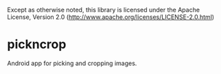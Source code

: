 Except as otherwise noted, this library is licensed under the Apache License, Version 2.0 (http://www.apache.org/licenses/LICENSE-2.0.html)

pickncrop
=========

Android app for picking and cropping images.
